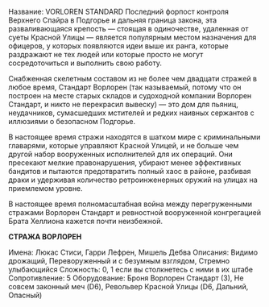 Название: VORLOREN STANDARD
Последний форпост контроля Верхнего Спайра в Подгорье и дальняя граница закона, эта разваливающаяся крепость — стоящая в одиночестве, удаленная от суеты Красной Улицы — является популярным местом назначения для офицеров, у которых появляются идеи выше их ранга, которые раздражают не тех людей или которые просто не могут сосредоточиться и выполнить свою работу.

Снабженная скелетным составом из не более чем двадцати стражей в любое время, Стандарт Ворлорен (так называемый, потому что он построен на месте старых складов и судоходной компании Ворлорен Стандарт, и никто не перекрасил вывеску) — это дом для пьяниц, неудачников, сумасшедших мстителей и редких наивных сержантов с иллюзиями о безопасном Подгорье.

В настоящее время стражи находятся в шатком мире с криминальными главарями, которые управляют Красной Улицей, и не больше чем другой набор вооруженных исполнителей для их операций. Они пресекают мелкие правонарушения, убирают менее эффективных бандитов и пытаются предотвратить полный хаос в районе, разбивая драки и удерживая количество ретроинженерных оружий на улицах на приемлемом уровне.

В настоящее время полномасштабная война между перегруженными стражами Ворлорен Стандарт и ревностной вооруженной конгрегацией Брата Хеллиона кажется почти неизбежной.

**СТРАЖА ВОРЛОРЕН**

Имена: Люкас Стиси, Гарри Лефрен, Мишель Дебва
Описания: Видимо дрожащий, Переворуженный и с безумным взглядом, Стремно улыбающийся
Сложность: 0, 1 если вы столкнетесь с ними в их штабе
Сопротивление: 5
Оборудование: Броня Ворлорен Стандарт (3), Не совсем законный меч (D6), Револьвер Красной Улицы (D6, Дальний, Опасный)